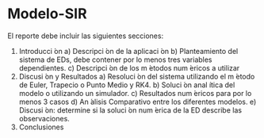 # Modelo-SIR
El reporte debe incluir las siguientes secciones:
1. Introducci ́on
a) Descripci ́on de la aplicaci ́on
b) Planteamiento del sistema de EDs, debe contener por lo menos tres variables dependientes.
c) Descripci ́on de los m ́etodos num ́ericos a utilizar
2. Discusi ́on y Resultados
a) Resoluci ́on del sistema utilizando el m ́etodo de Euler, Trapecio o Punto Medio y RK4.
b) Soluci ́on anal ́ıtica del modelo o utilizando un simulador.
c) Resultados num ́ericos para por lo menos 3 casos
d) An ́alisis Comparativo entre los diferentes modelos.
e) Discusi ́on: determine si la soluci ́on num ́erica de la ED describe las observaciones.
3. Conclusiones
